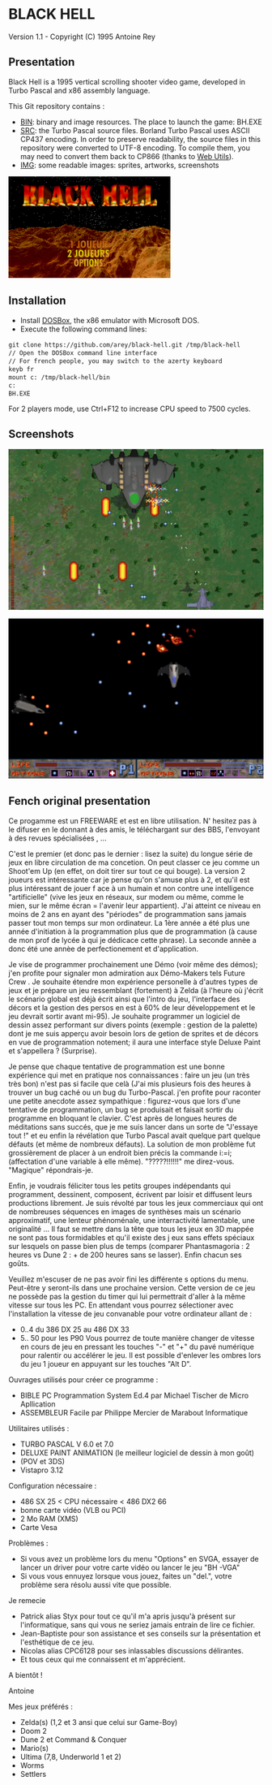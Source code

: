 BLACK HELL
==========
Version 1.1  - Copyright (C) 1995 Antoine Rey



Presentation
------------

Black Hell is a 1995 vertical scrolling shooter video game, developed in Turbo Pascal and x86 assembly language.

This Git repository contains :
 - [BIN](BIN): binary and image resources. The place to launch the game: BH.EXE
 - [SRC](SRC): the Turbo Pascal source files. Borland Turbo Pascal uses ASCII CP437 encoding. 
 In order to preserve readability, the source files in this repository were converted to UTF-8 encoding.
 To compile them, you may need to convert them back to CP866 (thanks to [Web Utils](http://www.webutils.pl/Charset-Converter)).
 - [IMG](IMG): some readable images: sprites, artworks, screenshots
 
 
![Black Hell main menu](IMG/BH01.png?raw=true)


Installation
-------------

- Install [DOSBox](https://www.dosbox.com/), the x86 emulator with Microsoft DOS.
- Execute the following command lines:
```
git clone https://github.com/arey/black-hell.git /tmp/black-hell
// Open the DOSBox command line interface 
// For french people, you may switch to the azerty keyboard
keyb fr
mount c: /tmp/black-hell/bin
c:
BH.EXE
```

For 2 players mode, use Ctrl+F12 to increase CPU speed to 7500 cycles.


Screenshots
-----------

![Solo player mode](IMG/SCREENSHOT1P.png?raw=true)

![2 players mode](IMG/SCREENSHOT2P.png?raw=true)

Fench original presentation
---------------------------

Ce progamme est un FREEWARE et est en libre utilisation.
N' hesitez pas à le difuser en le donnant à des amis, le téléchargant sur des BBS, l'envoyant à des revues spécialisées , ... 

C'est le premier (et donc pas le dernier : lisez la suite) du longue série  de jeux en libre circulation de ma concetion.
On peut classer ce jeu comme un  Shoot'em Up (en effet, on doit tirer sur tout ce qui bouge).
La version 2 joueurs est intéressante car je pense qu'on s'amuse plus à 2, et qu'il est  plus intéressant de jouer f
ace à un humain et non contre une intelligence "artificielle" (vive les jeux en réseaux, sur modem ou même, comme le mien,
sur le même écran = l'avenir leur appartient).
J'ai atteint ce niveau en  moins de 2 ans en ayant des "périodes" de programmation sans jamais passer tout mon temps 
sur mon ordinateur. La 1ère année a été plus une année d'initiation à la programmation plus que de programmation 
(à cause de mon  prof de lycée à qui je dédicace cette phrase). La seconde annèe a donc été  une annèe de perfectionement 
et d'application.

Je vise de programmer prochainement une Démo (voir même des démos); j'en profite pour signaler mon admiration aux 
Démo-Makers tels Future Crew . 
Je souhaite étendre mon expérience personelle à d'autres types de jeux et je prépare un jeu ressemblant (fortement) 
à Zelda (à l'heure où j'écrit le  scénario global est déjà écrit ainsi que l'intro du jeu, l'interface des 
décors et la gestion des persos en est à 60% de leur développement et le jeu devrait sortir avant mi-95).
Je souhaite programmer un logiciel de dessin assez performant sur divers points (exemple : gestion de la palette) 
dont je me suis apperçu avoir besoin lors de getion de sprites et de décors en vue de programmation notement; 
il aura une interface style Deluxe Paint et s'appellera  ? (Surprise). 

Je pense que chaque tentative de programmation est une bonne expérience qui met en pratique nos connaissances : 
faire un jeu (un très très bon)  n'est pas si facile que celà (J'ai mis plusieurs fois des heures à trouver
un bug caché ou un bug du Turbo-Pascal. j'en profite pour raconter une  petite anecdote assez sympathique : 
figurez-vous que lors d'une tentative de programmation, un bug se produisait et faisait sortir du programme en 
bloquant le clavier. C'est après de longues heures de méditations sans succés, que je me suis lancer dans un sorte 
de "J'essaye tout !" et eu enfin la révélation que Turbo Pascal avait quelque part quelque défauts
(et même de nombreux défauts). La solution de  mon problème fut grossièrement de placer à un endroit bien précis 
la commande i:=i; (affectation d'une variable à elle même). "?????!!!!!!"  me direz-vous. "Magique" répondrais-je.

Enfin, je voudrais féliciter tous les petits groupes indépendants qui programment, dessinent, composent, écrivent 
par loisir et diffusent leurs  productions librement. Je suis révolté par tous les jeux commerciaux qui
ont de nombreuses séquences en images de synthèses mais un scénario approximatif, une lenteur phénoménale, 
une interractivité lamentable, une originalité ...
Il faut se mettre dans la tête que tous les jeux en 3D mappée ne sont pas tous formidables et qu'il existe des j
eux sans effets spéciaux sur lesquels  on passe bien plus de temps 
(comparer Phantasmagoria : 2 heures vs Dune 2 : + de 200 heures sans se lasser). Enfin chacun ses goûts. 

Veuillez m'escuser de ne pas avoir fini les différente s options du menu.
Peut-être y seront-ils dans une prochaine version. Cette version de ce jeu ne possède pas la gestion du timer qui lui 
permettrait d'aller à la même vitesse sur tous les PC. En attendant vous pourrez sélectioner avec l'installation la
vitesse de jeu convanable pour votre ordinateur allant de :
- 0..4 du 386 DX 25  au 486 DX 33
- 5.. 50 pour les P90
Vous pourrez de toute manière changer de vitesse en cours de jeu en pressant les touches "-" et "+" du pavé numérique 
pour ralentir ou accélérer le jeu.  Il est possible d'enlever les ombres lors du jeu 1 joueur en appuyant 
sur les touches "Alt D". 

Ouvrages utilisés pour créer ce programme :
- BIBLE PC Programmation System Ed.4 par Michael Tischer de Micro Apllication 
- ASSEMBLEUR Facile  par Philippe Mercier de Marabout Informatique

Utilitaires utilisés :
- TURBO PASCAL V 6.0 et 7.0
- DELUXE PAINT ANIMATION (le meilleur logiciel de dessin à mon goût)
- (POV et 3DS)
- Vistapro 3.12

Configuration nécessaire :
-  486 SX 25 < CPU nécessaire < 486 DX2 66 
-  bonne carte vidéo (VLB ou PCI)
-  2 Mo RAM (XMS)
-  Carte Vesa


Problèmes :
- Si vous avez un problème lors du menu "Options" en SVGA, essayer de lancer un driver pour votre carte vidéo ou lancer le jeu "BH -VGA" 
- Si vous vous ennuyez lorsque vous jouez, faites un "del.", votre problème sera résolu aussi vite que possible.

Je remecie 
- Patrick alias Styx pour tout ce qu'il m'a apris jusqu'à présent sur l'informatique, sans qui vous ne seriez jamais 
entrain de lire ce fichier.
- Jean-Baptiste pour son assistance et ses conseils sur la présentation et l'esthétique de ce jeu.
- Nicolas alias CPC6128 pour ses inlassables discussions délirantes.
- Et tous ceux qui me connaissent et m'apprécient.

A bientôt !

Antoine


Mes jeux préférés :
- Zelda(s)  (1,2 et 3 ansi que celui sur Game-Boy)
- Doom 2
- Dune 2 et Command & Conquer 
- Mario(s)
- Ultima (7,8, Underworld 1 et 2) 
- Worms
- Settlers
